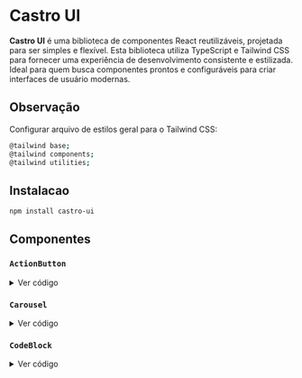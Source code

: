 # Castro UI

**Castro UI** é uma biblioteca de componentes React reutilizáveis, projetada para ser simples e flexível. Esta biblioteca utiliza TypeScript e Tailwind CSS para fornecer uma experiência de desenvolvimento consistente e estilizada. Ideal para quem busca componentes prontos e configuráveis para criar interfaces de usuário modernas.

## Observação

Configurar arquivo de estilos geral para o Tailwind CSS:

```bash
@tailwind base;
@tailwind components;
@tailwind utilities;
```

## Instalacao

```bash
npm install castro-ui
```

## Componentes

### `ActionButton`

<details>
  <summary>Ver código</summary>

# Dependências

Instale a biblioteca react-icons para usar os ícones:

```bash
npm install react-icons
```

# Importação

Importe o componente da biblioteca:

```jsx
import { FaBars, FaImage, FaLink, FaHome } from "react-icons/fa";
import { ActionButton } from "./castro-ui/action-button";
```

### Configure o Código para Renderização

O componente deve conter a quantidade de botões que você deseja (máx. 3), o ícone principal, e os ícones e links dos botões adicionais.

```jsx
return (
  <>
    <div>
      <ActionButton
        buttonCount={3}
        mainButtonIcon={<FaBars color="#000" />}
        content={[
          { icon: <FaImage color="#eee" />, link: "#" },
          { icon: <FaLink color="#eee" />, link: "#" },
          { icon: <FaHome color="#eee" />, link: "#" },
        ]}
      />
    </div>
  </>
);
```

</details>

### `Carousel`

<details>
  <summary>Ver código</summary>

# Dependências

Instale a biblioteca react-icons para usar os ícones:

```bash
npm install react-icons
```

# Importação

Importe o componente da biblioteca:

```jsx
import { IoIosArrowDropleft, IoIosArrowDropright } from "react-icons/io";
import { Carousel } from "./castro-ui/carousel";
```

```jsx
const images = [
  "https://dummyimage.com/600x400/000/fff&text=1",
  "https://dummyimage.com/600x400/000/fff&text=2",
  "https://dummyimage.com/600x400/000/fff&text=3",
  "https://dummyimage.com/600x400/000/fff&text=4",
];
```

```jsx
return (
  <>
    <div className="flex items-center justify-center w-full h-screen">
      <div className="w-[500px]">
        <Carousel items={images} />
      </div>
    </div>
  </>
);
```

</details>

### `CodeBlock`

<details>
  <summary>Ver código</summary>

# Dependências

Instale a biblioteca react-icons para usar os ícones:

```bash
npm install react-icons
```

# Importação

Importe o componente da biblioteca:

```jsx
import { PiCopy, PiSpinner } from "react-icons/pi";
import { CodeBlock } from "./castro-ui/code";
```

```jsx
let code = `import React from 'react';

const MyComponent = () => {
  const [count, setCount] = React.useState(0);

  return (
    <>
    <div>
      <p>Current count: {count}</p>
      <button onClick={() => setCount(count + 1)}>
        Increment
      </button>
    </div>
    </>
  );
};

export default MyComponent;`;
```

```jsx
return (
  <>
    <div className="flex items-center justify-center w-full h-screen">
      <CodeBlock code={code} maxHeight="300" maxWidth="380" />
    </div>
  </>
);
```

</details>

